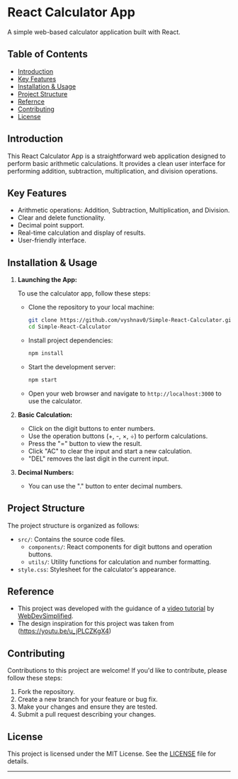 # React Calculator App

A simple web-based calculator application built with React.

## Table of Contents

- [Introduction](#introduction)
- [Key Features](#key-features)
- [Installation & Usage](#installation--usage)
- [Project Structure](#project-structure)
- [Refernce](#reference)
- [Contributing](#contributing)
- [License](#license)

## Introduction

This React Calculator App is a straightforward web application designed to perform basic arithmetic calculations. It provides a clean user interface for performing addition, subtraction, multiplication, and division operations.

## Key Features

- Arithmetic operations: Addition, Subtraction, Multiplication, and Division.
- Clear and delete functionality.
- Decimal point support.
- Real-time calculation and display of results.
- User-friendly interface.

## Installation & Usage 

1. **Launching the App:**

   To use the calculator app, follow these steps:

   - Clone the repository to your local machine:

     ```bash
     git clone https://github.com/vyshnav0/Simple-React-Calculator.git
     cd Simple-React-Calculator
     ```

   - Install project dependencies:

     ```bash
     npm install
     ```

   - Start the development server:

     ```bash
     npm start
     ```

   - Open your web browser and navigate to `http://localhost:3000` to use the calculator.

2. **Basic Calculation:**

   - Click on the digit buttons to enter numbers.
   - Use the operation buttons (+, -, ×, ÷) to perform calculations.
   - Press the "=" button to view the result.
   - Click "AC" to clear the input and start a new calculation.
   - "DEL" removes the last digit in the current input.

3. **Decimal Numbers:**

   - You can use the "." button to enter decimal numbers.

## Project Structure

The project structure is organized as follows:

- `src/`: Contains the source code files.
  - `components/`: React components for digit buttons and operation buttons.
  - `utils/`: Utility functions for calculation and number formatting.
- `style.css`: Stylesheet for the calculator's appearance.

## Reference

- This project was developed with the guidance of a [video tutorial](https://youtu.be/DgRrrOt0Vr8) by [WebDevSimplified](https://www.youtube.com/@WebDevSimplified).
- The design inspiration for this project was taken from (https://youtu.be/u_jPLCZKgX4)


## Contributing

Contributions to this project are welcome! If you'd like to contribute, please follow these steps:

1. Fork the repository.
2. Create a new branch for your feature or bug fix.
3. Make your changes and ensure they are tested.
4. Submit a pull request describing your changes.

## License

This project is licensed under the MIT License. See the [LICENSE](LICENSE) file for details.

---

